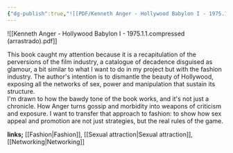 ```yaml
---
{"dg-publish":true,"![[PDF/Kenneth Anger - Hollywood Babylon I - 1975.1.1.compressed (arrastrado).pdf]]":true,"permalink":"/kenneth-anger-hollywood-babylon-1959-1975/","dgPassFrontmatter":true}
---
```


![[Kenneth Anger - Hollywood Babylon I - 1975.1.1.compressed (arrastrado).pdf]]

This book caught my attention because it is a recapitulation of the perversions of the film industry, a catalogue of decadence disguised as glamour, a bit similar to what I want to do in my project but with the fashion industry. The author's intention is to dismantle the beauty of Hollywood, exposing all the networks of sex, power and manipulation that sustain its structure.  
I'm drawn to how the bawdy tone of the book works, and it's not just a chronicle. How Anger turns gossip and morbidity into weapons of criticism and exposure. I want to transfer that approach to fashion: to show how sex appeal and promotion are not just strategies, but the real rules of the game. 

**links;** [[Fashion\|Fashion]], [[Sexual attraction\|Sexual attraction]], [[Networking\|Networking]]
